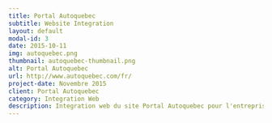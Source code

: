 ```yaml
---
title: Portal Autoquebec 
subtitle: Website Integration
layout: default
modal-id: 3
date: 2015-10-11
img: autoquebec.png
thumbnail: autoquebec-thumbnail.png
alt: Portal Autoquebec
url: http://www.autoquebec.com/fr/
project-date: Novembre 2015
client: Portal Autoquebec
category: Integration Web
description: Integration web du site Portal Autoquebec pour l'entreprise Solutions Medias 360.
---
```

